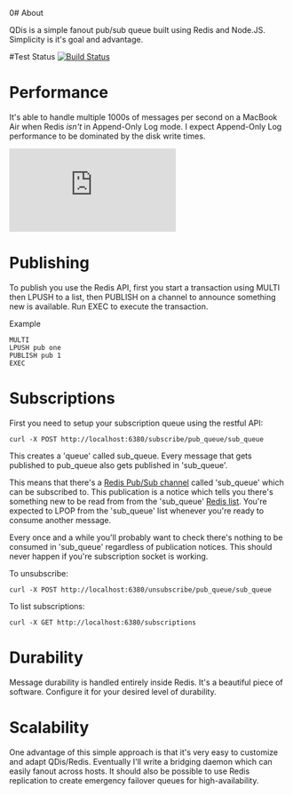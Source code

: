 0# About 

QDis is a simple fanout pub/sub queue built using Redis and Node.JS. Simplicity is it's goal and advantage. 

#Test Status [![Build Status](https://secure.travis-ci.org/gflarity/qdis.png?branch=master)](http://travis-ci.org/gflarity/qdis)

# Performance

It's able to handle multiple 1000s of messages per second on a MacBook Air when Redis *isn't* in Append-Only Log mode. I expect Append-Only Log performance to be dominated by the disk write times.

<embed src="https://raw.github.com/gflarity/qdis/master/QDisDiagram.svg" type="image/svg+xml" />

# Publishing

To publish you use the Redis API, first you start a transaction using MULTI then LPUSH to a list, then PUBLISH on a channel to announce something new is available. Run EXEC to execute the transaction.

Example

```
MULTI
LPUSH pub one
PUBLISH pub 1
EXEC
```
 
# Subscriptions

First you need to setup your subscription queue using the restful API:

```
curl -X POST http://localhost:6380/subscribe/pub_queue/sub_queue
```

This creates a 'queue' called sub_queue. Every message that gets published to pub_queue also gets published in 'sub_queue'.

This means that there's a [Redis Pub/Sub channel](http://redis.io/topics/pubsub) called 'sub_queue' which can be subscribed to. This publication is a notice which tells you there's something new to be read from from the 'sub_queue' [Redis list](http://redis.io/commands#list). You're expected to LPOP from the 'sub_queue' list whenever you're ready to consume another message. 

Every once and a while you'll probably want to check there's nothing to be consumed in 'sub_queue' regardless of publication notices. This should never happen if you're subscription socket is working.

To unsubscribe:

```
curl -X POST http://localhost:6380/unsubscribe/pub_queue/sub_queue
```

To list subscriptions:

```
curl -X GET http://localhost:6380/subscriptions
```

# Durability

Message durability is handled entirely inside Redis. It's a beautiful piece of software. Configure it for your desired level of durability. 

# Scalability 

One advantage of this simple approach is that it's very easy to customize and adapt QDis/Redis. Eventually I'll write a bridging daemon which can easily fanout across hosts. It should also be possible to use Redis replication to create emergency failover queues for high-availability.